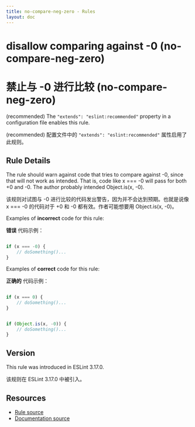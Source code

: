```yaml
---
title: no-compare-neg-zero - Rules
layout: doc
---
```

<!-- Note: No pull requests accepted for this file. See README.md in the root directory for details. -->

# disallow comparing against -0 (no-compare-neg-zero)

# 禁止与 -0 进行比较 (no-compare-neg-zero)

(recommended) The `"extends": "eslint:recommended"` property in a configuration file enables this rule.

(recommended) 配置文件中的 `"extends": "eslint:recommended"` 属性启用了此规则。

## Rule Details

The rule should warn against code that tries to compare against -0, since that will not work as intended. That is, code like x === -0 will pass for both +0 and -0. The author probably intended Object.is(x, -0).

该规则对试图与 -0 进行比较的代码发出警告，因为并不会达到预期。也就是说像 x === -0 的代码对于 +0 和 -0 都有效。作者可能想要用 Object.is(x, -0)。

Examples of **incorrect** code for this rule:

**错误** 代码示例：

```js

if (x === -0) {
    // doSomething()...
}
```

Examples of **correct** code for this rule:

**正确的** 代码示例：

```js

if (x === 0) {
    // doSomething()...
}
```

```js

if (Object.is(x, -0)) {
    // doSomething()...
}
```



## Version

This rule was introduced in ESLint 3.17.0.

该规则在 ESLint 3.17.0 中被引入。

## Resources

* [Rule source](https://github.com/eslint/eslint/tree/master/lib/rules/no-compare-neg-zero.js)
* [Documentation source](https://github.com/eslint/eslint/tree/master/docs/rules/no-compare-neg-zero.md)

